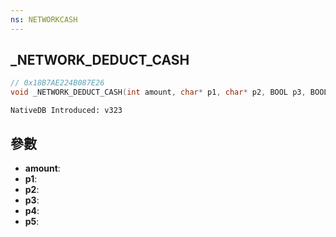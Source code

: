 ```yaml
---
ns: NETWORKCASH
---
```

## _NETWORK_DEDUCT_CASH

```c
// 0x18B7AE224B087E26
void _NETWORK_DEDUCT_CASH(int amount, char* p1, char* p2, BOOL p3, BOOL p4, BOOL p5);
```

```
NativeDB Introduced: v323
```

## 參數
* **amount**:
* **p1**:
* **p2**:
* **p3**:
* **p4**:
* **p5**:
